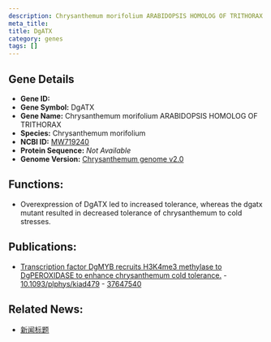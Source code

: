 ```yaml
---
description: Chrysanthemum morifolium ARABIDOPSIS HOMOLOG OF TRITHORAX ;  ; Chrysanthemum morifolium
meta_title:
title: DgATX
category: genes
tags: []
---
```


## Gene Details
- **Gene ID:**	[](https://www.maizegdb.org/gene_center/gene/)
- **Gene Symbol:** DgATX
- **Gene Name:** Chrysanthemum morifolium ARABIDOPSIS HOMOLOG OF TRITHORAX
- **Species:** Chrysanthemum morifolium
- **NCBI ID:** [ MW719240 ]()
- **Protein Sequence:** *Not Available*
- **Genome Version:** [Chrysanthemum genome v2.0]()

## Functions:
   - Overexpression of DgATX led to increased tolerance, whereas the dgatx mutant resulted in decreased tolerance of chrysanthemum to cold stresses.

## Publications:
   - [Transcription factor DgMYB recruits H3K4me3 methylase to DgPEROXIDASE to enhance chrysanthemum cold tolerance.]( https://academic.oup.com/plphys/advance-article/doi/10.1093/plphys/kiad479/7255833 ) - [10.1093/plphys/kiad479]( https://academic.oup.com/plphys/advance-article/doi/10.1093/plphys/kiad479/7255833 ) - [37647540](https://pubmed.ncbi.nlm.nih.gov/37647540/)

## Related News:
   - [新闻标题](https://mp.weixin.qq.com/s/S5jsJY0GW8ktAqBLgfiunA)
